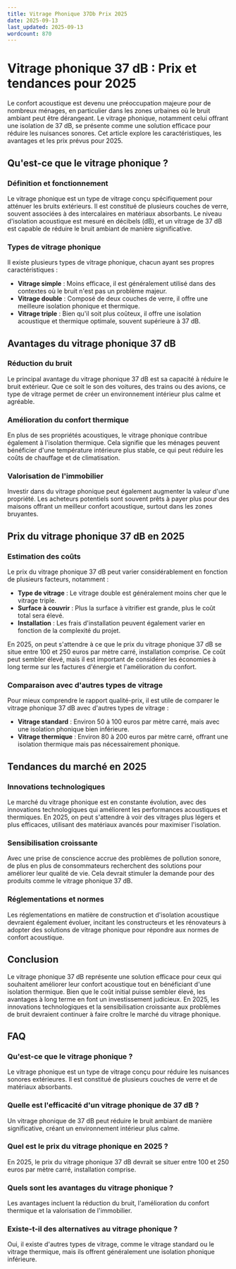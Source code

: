 ```yaml
---
title: Vitrage Phonique 37Db Prix 2025
date: 2025-09-13
last_updated: 2025-09-13
wordcount: 870
---
```


# Vitrage phonique 37 dB : Prix et tendances pour 2025

Le confort acoustique est devenu une préoccupation majeure pour de nombreux ménages, en particulier dans les zones urbaines où le bruit ambiant peut être dérangeant. Le vitrage phonique, notamment celui offrant une isolation de 37 dB, se présente comme une solution efficace pour réduire les nuisances sonores. Cet article explore les caractéristiques, les avantages et les prix prévus pour 2025.

## Qu'est-ce que le vitrage phonique ?

### Définition et fonctionnement

Le vitrage phonique est un type de vitrage conçu spécifiquement pour atténuer les bruits extérieurs. Il est constitué de plusieurs couches de verre, souvent associées à des intercalaires en matériaux absorbants. Le niveau d'isolation acoustique est mesuré en décibels (dB), et un vitrage de 37 dB est capable de réduire le bruit ambiant de manière significative.

### Types de vitrage phonique

Il existe plusieurs types de vitrage phonique, chacun ayant ses propres caractéristiques :

- **Vitrage simple** : Moins efficace, il est généralement utilisé dans des contextes où le bruit n'est pas un problème majeur.
- **Vitrage double** : Composé de deux couches de verre, il offre une meilleure isolation phonique et thermique.
- **Vitrage triple** : Bien qu'il soit plus coûteux, il offre une isolation acoustique et thermique optimale, souvent supérieure à 37 dB.

## Avantages du vitrage phonique 37 dB

### Réduction du bruit

Le principal avantage du vitrage phonique 37 dB est sa capacité à réduire le bruit extérieur. Que ce soit le son des voitures, des trains ou des avions, ce type de vitrage permet de créer un environnement intérieur plus calme et agréable.

### Amélioration du confort thermique

En plus de ses propriétés acoustiques, le vitrage phonique contribue également à l'isolation thermique. Cela signifie que les ménages peuvent bénéficier d'une température intérieure plus stable, ce qui peut réduire les coûts de chauffage et de climatisation.

### Valorisation de l'immobilier

Investir dans du vitrage phonique peut également augmenter la valeur d'une propriété. Les acheteurs potentiels sont souvent prêts à payer plus pour des maisons offrant un meilleur confort acoustique, surtout dans les zones bruyantes.

## Prix du vitrage phonique 37 dB en 2025

### Estimation des coûts

Le prix du vitrage phonique 37 dB peut varier considérablement en fonction de plusieurs facteurs, notamment :

- **Type de vitrage** : Le vitrage double est généralement moins cher que le vitrage triple.
- **Surface à couvrir** : Plus la surface à vitrifier est grande, plus le coût total sera élevé.
- **Installation** : Les frais d'installation peuvent également varier en fonction de la complexité du projet.

En 2025, on peut s'attendre à ce que le prix du vitrage phonique 37 dB se situe entre 100 et 250 euros par mètre carré, installation comprise. Ce coût peut sembler élevé, mais il est important de considérer les économies à long terme sur les factures d'énergie et l'amélioration du confort.

### Comparaison avec d'autres types de vitrage

Pour mieux comprendre le rapport qualité-prix, il est utile de comparer le vitrage phonique 37 dB avec d'autres types de vitrage :

- **Vitrage standard** : Environ 50 à 100 euros par mètre carré, mais avec une isolation phonique bien inférieure.
- **Vitrage thermique** : Environ 80 à 200 euros par mètre carré, offrant une isolation thermique mais pas nécessairement phonique.

## Tendances du marché en 2025

### Innovations technologiques

Le marché du vitrage phonique est en constante évolution, avec des innovations technologiques qui améliorent les performances acoustiques et thermiques. En 2025, on peut s'attendre à voir des vitrages plus légers et plus efficaces, utilisant des matériaux avancés pour maximiser l'isolation.

### Sensibilisation croissante

Avec une prise de conscience accrue des problèmes de pollution sonore, de plus en plus de consommateurs recherchent des solutions pour améliorer leur qualité de vie. Cela devrait stimuler la demande pour des produits comme le vitrage phonique 37 dB.

### Réglementations et normes

Les réglementations en matière de construction et d'isolation acoustique devraient également évoluer, incitant les constructeurs et les rénovateurs à adopter des solutions de vitrage phonique pour répondre aux normes de confort acoustique.

## Conclusion

Le vitrage phonique 37 dB représente une solution efficace pour ceux qui souhaitent améliorer leur confort acoustique tout en bénéficiant d'une isolation thermique. Bien que le coût initial puisse sembler élevé, les avantages à long terme en font un investissement judicieux. En 2025, les innovations technologiques et la sensibilisation croissante aux problèmes de bruit devraient continuer à faire croître le marché du vitrage phonique.

## FAQ

### Qu'est-ce que le vitrage phonique ?

Le vitrage phonique est un type de vitrage conçu pour réduire les nuisances sonores extérieures. Il est constitué de plusieurs couches de verre et de matériaux absorbants.

### Quelle est l'efficacité d'un vitrage phonique de 37 dB ?

Un vitrage phonique de 37 dB peut réduire le bruit ambiant de manière significative, créant un environnement intérieur plus calme.

### Quel est le prix du vitrage phonique en 2025 ?

En 2025, le prix du vitrage phonique 37 dB devrait se situer entre 100 et 250 euros par mètre carré, installation comprise.

### Quels sont les avantages du vitrage phonique ?

Les avantages incluent la réduction du bruit, l'amélioration du confort thermique et la valorisation de l'immobilier.

### Existe-t-il des alternatives au vitrage phonique ?

Oui, il existe d'autres types de vitrage, comme le vitrage standard ou le vitrage thermique, mais ils offrent généralement une isolation phonique inférieure.